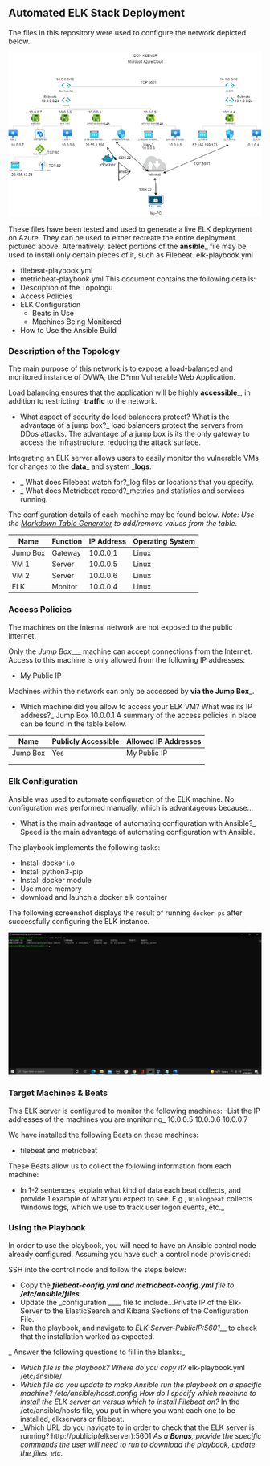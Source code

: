 ## Automated ELK Stack Deployment

The files in this repository were used to configure the network depicted below.

![Network Diagram](Diagrams/Azure_Network_Diagram.png)

These files have been tested and used to generate a live ELK deployment on Azure. They can be used to either recreate the entire deployment pictured above. Alternatively, select portions of the __ansible___ file may be used to install only certain pieces of it, such as Filebeat.
elk-playbook.yml
  - filebeat-playbook.yml 
  - metricbeat-playbook.yml
This document contains the following details:
- Description of the Topologu
- Access Policies
- ELK Configuration
  - Beats in Use
  - Machines Being Monitored
- How to Use the Ansible Build


### Description of the Topology

The main purpose of this network is to expose a load-balanced and monitored instance of DVWA, the D*mn Vulnerable Web Application.

Load balancing ensures that the application will be highly __accessible___, in addition to restricting ___traffic__ to the network.
- What aspect of security do load balancers protect? What is the advantage of a jump box?_ load balancers protect the servers from DDos attacks. The advantage of a jump box is its the only gateway to access the infrastructure, reducing the attack surface. 

Integrating an ELK server allows users to easily monitor the vulnerable VMs for changes to the __data___ and system ___logs__.
- _ What does Filebeat watch for?_log files or locations that you specify.
- _ What does Metricbeat record?_metrics and statistics and services running.

The configuration details of each machine may be found below.
_Note: Use the [Markdown Table Generator](http://www.tablesgenerator.com/markdown_tables) to add/remove values from the table_.

| Name     | Function | IP Address | Operating System |
|----------|----------|------------|------------------|
| Jump Box | Gateway  | 10.0.0.1   | Linux            |
| VM 1     | Server   | 10.0.0.5   | Linux            |
| VM 2     | Server   | 10.0.0.6   | Linux            |
| ELK      | Monitor  | 10.0.0.4   | Linux            |

### Access Policies

The machines on the internal network are not exposed to the public Internet. 

Only the _Jump Box____ machine can accept connections from the Internet. Access to this machine is only allowed from the following IP addresses:
- My Public IP

Machines within the network can only be accessed by __via the Jump Box___.
-  Which machine did you allow to access your ELK VM? What was its IP address?_
Jump Box 10.0.0.1
A summary of the access policies in place can be found in the table below.

| Name     | Publicly Accessible | Allowed IP Addresses |
|----------|---------------------|----------------------|
| Jump Box | Yes                 | My Public IP         |
|          |                     |                      |
|          |                     |                      |

### Elk Configuration

Ansible was used to automate configuration of the ELK machine. No configuration was performed manually, which is advantageous because...
- What is the main advantage of automating configuration with Ansible?_ Speed is the main advantage of automating configuration with Ansible.

The playbook implements the following tasks:
- Install docker i.o
- Install python3-pip
- Install docker module
- Use more memory
- download and launch a docker elk container


The following screenshot displays the result of running `docker ps` after successfully configuring the ELK instance.

![Images](Images/docker_ps_output.png)

### Target Machines & Beats
This ELK server is configured to monitor the following machines:
-List the IP addresses of the machines you are monitoring_ 10.0.0.5 10.0.0.6 10.0.0.7

We have installed the following Beats on these machines:
- filebeat and metricbeat

These Beats allow us to collect the following information from each machine:
- In 1-2 sentences, explain what kind of data each beat collects, and provide 1 example of what you expect to see. E.g., `Winlogbeat` collects Windows logs, which we use to track user logon events, etc._

### Using the Playbook
In order to use the playbook, you will need to have an Ansible control node already configured. Assuming you have such a control node provisioned: 

SSH into the control node and follow the steps below:
- Copy the ___filebeat-config.yml and metricbeat-config.yml__ file to __/etc/ansible/files___.
- Update the _configuration ____ file to include...Private IP of the Elk-Server to the ElasticSearch and Kibana Sections of the Configuration File.
- Run the playbook, and navigate to _ELK-Server-PublicIP:5601___ to check that the installation worked as expected.

_ Answer the following questions to fill in the blanks:_
- _Which file is the playbook? Where do you copy it?_ elk-playbook.yml /etc/ansible/
- _Which file do you update to make Ansible run the playbook on a specific machine? /etc/ansible/hosst.config How do I specify which machine to install the ELK server on versus which to install Filebeat on?_ In the /etc/ansible/hosts file, you put in where you want each one to be installed, elkservers or filebeat.
- _Which URL do you navigate to in order to check that the ELK server is running?
http://publicip(elkserver):5601
_As a **Bonus**, provide the specific commands the user will need to run to download the playbook, update the files, etc._
